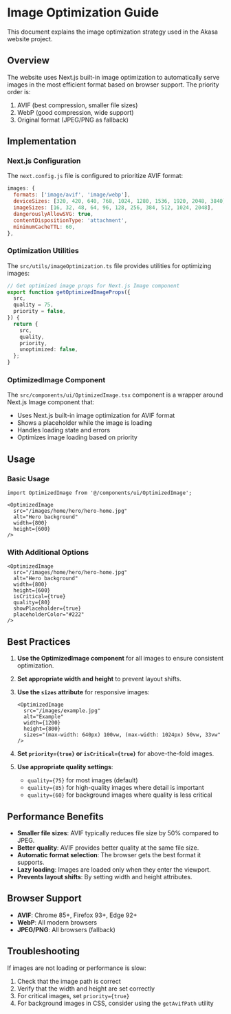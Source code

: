# Image Optimization Guide

This document explains the image optimization strategy used in the Akasa website project.

## Overview

The website uses Next.js built-in image optimization to automatically serve images in the most efficient format based on browser support. The priority order is:

1. AVIF (best compression, smaller file sizes)
2. WebP (good compression, wide support)
3. Original format (JPEG/PNG as fallback)

## Implementation

### Next.js Configuration

The `next.config.js` file is configured to prioritize AVIF format:

```js
images: {
  formats: ['image/avif', 'image/webp'],
  deviceSizes: [320, 420, 640, 768, 1024, 1280, 1536, 1920, 2048, 3840],
  imageSizes: [16, 32, 48, 64, 96, 128, 256, 384, 512, 1024, 2048],
  dangerouslyAllowSVG: true,
  contentDispositionType: 'attachment',
  minimumCacheTTL: 60,
},
```

### Optimization Utilities

The `src/utils/imageOptimization.ts` file provides utilities for optimizing images:

```typescript
// Get optimized image props for Next.js Image component
export function getOptimizedImageProps({
  src,
  quality = 75,
  priority = false,
}) {
  return {
    src,
    quality,
    priority,
    unoptimized: false,
  };
}
```

### OptimizedImage Component

The `src/components/ui/OptimizedImage.tsx` component is a wrapper around Next.js Image component that:

- Uses Next.js built-in image optimization for AVIF format
- Shows a placeholder while the image is loading
- Handles loading state and errors
- Optimizes image loading based on priority

## Usage

### Basic Usage

```tsx
import OptimizedImage from '@/components/ui/OptimizedImage';

<OptimizedImage
  src="/images/home/hero/hero-home.jpg"
  alt="Hero background"
  width={800}
  height={600}
/>
```

### With Additional Options

```tsx
<OptimizedImage
  src="/images/home/hero/hero-home.jpg"
  alt="Hero background"
  width={800}
  height={600}
  isCritical={true}
  quality={80}
  showPlaceholder={true}
  placeholderColor="#222"
/>
```

## Best Practices

1. **Use the OptimizedImage component** for all images to ensure consistent optimization.

2. **Set appropriate width and height** to prevent layout shifts.

3. **Use the `sizes` attribute** for responsive images:

   ```tsx
   <OptimizedImage
     src="/images/example.jpg"
     alt="Example"
     width={1200}
     height={800}
     sizes="(max-width: 640px) 100vw, (max-width: 1024px) 50vw, 33vw"
   />
   ```

4. **Set `priority={true}` or `isCritical={true}`** for above-the-fold images.

5. **Use appropriate quality settings**:
   - `quality={75}` for most images (default)
   - `quality={85}` for high-quality images where detail is important
   - `quality={60}` for background images where quality is less critical

## Performance Benefits

- **Smaller file sizes**: AVIF typically reduces file size by 50% compared to JPEG.
- **Better quality**: AVIF provides better quality at the same file size.
- **Automatic format selection**: The browser gets the best format it supports.
- **Lazy loading**: Images are loaded only when they enter the viewport.
- **Prevents layout shifts**: By setting width and height attributes.

## Browser Support

- **AVIF**: Chrome 85+, Firefox 93+, Edge 92+
- **WebP**: All modern browsers
- **JPEG/PNG**: All browsers (fallback)

## Troubleshooting

If images are not loading or performance is slow:

1. Check that the image path is correct
2. Verify that the width and height are set correctly
3. For critical images, set `priority={true}`
4. For background images in CSS, consider using the `getAvifPath` utility
